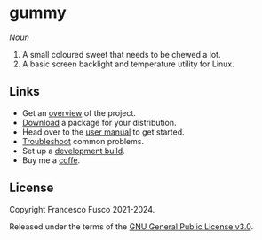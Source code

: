 # gummy

*Noun*
1. A small coloured sweet that needs to be chewed a lot.
2. A basic screen backlight and temperature utility for Linux.

## Links

- Get an [overview] of the project.
- [Download] a package for your distribution.
- Head over to the [user manual] to get started.
- [Troubleshoot] common problems.
- Set up a [development build].
- Buy me a [coffe].


[overview]: https://github.com/f-fusco/gummy/wiki/Home
[Download]: https://github.com/f-fusco/gummy/wiki/Downloads
[user manual]: https://github.com/f-fusco/gummy/wiki/User-manual
[Troubleshoot]: https://github.com/f-fusco/gummy/wiki/Troubleshooting
[development build]: https://github.com/f-fusco/gummy/wiki/Building-from-source
[coffe]: https://coindrop.to/fusco


## License

Copyright Francesco Fusco 2021-2024.

Released under the terms of the [GNU General Public License v3.0](https://github.com/f-fusco/gummy/blob/master/LICENSE).
